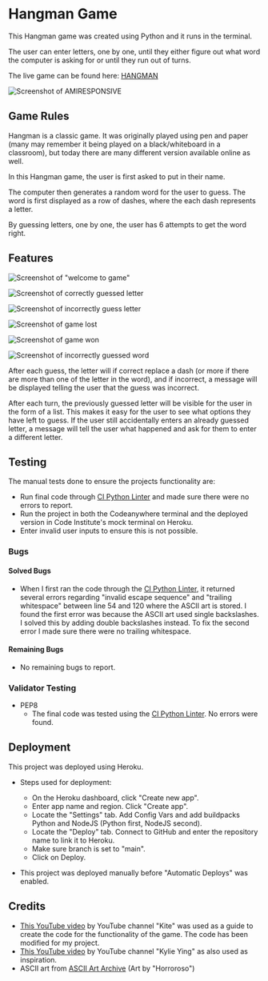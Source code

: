 # Hangman Game

This Hangman game was created using Python and it runs in the terminal. 

The user can enter letters, one by one, until they either figure out what word the computer is asking for or until they run out of turns. 

The live game can be found here: [HANGMAN](https://hangman-1dbsvtdt9g-ac6d00bf4158.herokuapp.com/)

![Screenshot of AMIRESPONSIVE](/documentation/amiresponsive.png)

## Game Rules
Hangman is a classic game. It was originally played using pen and paper (many may remember it being played on a black/whiteboard in a classroom), but today there are many different version available online as well. 

In this Hangman game, the user is first asked to put in their name. 

The computer then generates a random word for the user to guess. The word is first displayed as a row of dashes, where the each dash represents a letter. 

By guessing letters, one by one, the user has 6 attempts to get the word right.

## Features

![Screenshot of "welcome to game"](/documentation/welcome_screenshot1.png)

![Screenshot of correctly guessed letter](/documentation/correct_letter_sh.png)

![Screenshot of incorrectly guess letter](/documentation/incorrect_letter_sh.png)

![Screenshot of game lost](/documentation/lose_screenshot4.png)

![Screenshot of game won](/documentation/win_screenshot.png)

![Screenshot of incorrectly guessed word](/documentation/word_counter_screenshot6.png)

After each guess, the letter will if correct replace a dash (or more if there are more than one of the letter in the word), and if incorrect, a message will be displayed telling the user that the guess was incorrect. 

After each turn, the previously guessed letter will be visible for the user in the form of a list. This makes it easy for the user to see what options they have left to guess. If the user still accidentally enters an already guessed letter, a message will tell the user what happened and ask for them to enter a different letter.

## Testing

The manual tests done to ensure the projects functionality are:
* Run final code through [CI Python Linter](https://pep8ci.herokuapp.com/) and made sure there were no errors to report.
* Run the project in both the Codeanywhere terminal and the deployed version in Code Institute's mock terminal on Heroku.
* Enter invalid user inputs to ensure this is not possible.

### Bugs

#### Solved Bugs
* When I first ran the code through the [CI Python Linter](https://pep8ci.herokuapp.com/), it returned several errors regarding "invalid escape sequence" and "trailing whitespace" between line 54 and 120 where the ASCII art is stored. I found the first error was because the ASCII art used single backslashes. I solved this by adding double backslashes instead. To fix the second error I made sure there were no trailing whitespace.

#### Remaining Bugs
* No remaining bugs to report.

### Validator Testing

* PEP8
    * The final code was tested using the [CI Python Linter](https://pep8ci.herokuapp.com/). No errors were found.
   

## Deployment

This project was deployed using Heroku.

* Steps used for deployment:
     * On the Heroku dashboard, click "Create new app".
     * Enter app name and region. Click "Create app".
     * Locate the "Settings" tab. Add Config Vars and add buildpacks Python and NodeJS (Python first, NodeJS second).
     * Locate the "Deploy" tab. Connect to GitHub and enter the repository name to link it to Heroku.
     * Make sure branch is set to "main".
     * Click on Deploy.

* This project was deployed manually before "Automatic Deploys" was enabled.

## Credits

* [This YouTube video](https://www.youtube.com/watch?v=m4nEnsavl6w) by YouTube channel "Kite" was used as a guide to create the code for the functionality of the game. The code has been modified for my project.  
* [This YouTube video](https://www.youtube.com/watch?v=cJJTnI22IF8&t=512s) by YouTube channel "Kylie Ying" as also used as inspiration.
* ASCII art from [ASCII Art Archive](https://www.asciiart.eu/) (Art by "Horroroso")